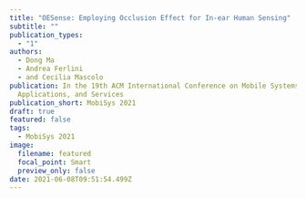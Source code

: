 ```yaml
---
title: "OESense: Employing Occlusion Effect for In-ear Human Sensing"
subtitle: ""
publication_types:
  - "1"
authors:
  - Dong Ma
  - Andrea Ferlini
  - and Cecilia Mascolo
publication: In the 19th ACM International Conference on Mobile Systems,
  Applications, and Services
publication_short: MobiSys 2021
draft: true
featured: false
tags:
  - MobiSys 2021
image:
  filename: featured
  focal_point: Smart
  preview_only: false
date: 2021-06-08T09:51:54.499Z
---
```

